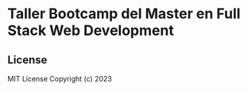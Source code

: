 # Taller Bootcamp del Master en Full Stack Web Development



## License
MIT License
Copyright (c) 2023
